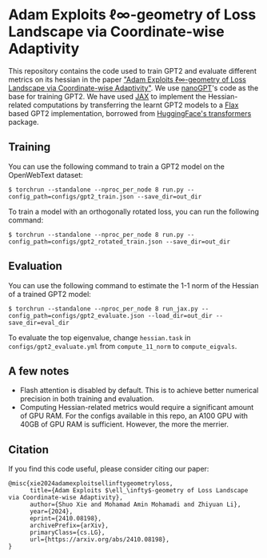 
# Adam Exploits ℓ∞-geometry of Loss Landscape via Coordinate-wise Adaptivity
This repository contains the code used to train GPT2 and evaluate different metrics on its hessian in the paper ["Adam Exploits ℓ∞-geometry of Loss Landscape
via Coordinate-wise Adaptivity"](https://arxiv.org/pdf/2410.08198). We use [nanoGPT](https://github.com/karpathy/nanoGPT)'s code as the base for training GPT2. We have used [JAX](https://github.com/jax-ml/jax) to implement the Hessian-related computations by transferring the learnt GPT2 models to a [Flax](https://github.com/google/flax) based GPT2 implementation, borrowed from [HuggingFace's transformers](https://github.com/huggingface/transformers) package. 

## Training
You can use the following command to train a GPT2 model on the OpenWebText dataset:

```
$ torchrun --standalone --nproc_per_node 8 run.py --config_path=configs/gpt2_train.json --save_dir=out_dir
```

To train a model with an orthogonally rotated loss, you can run the following command:

```
$ torchrun --standalone --nproc_per_node 8 run.py --config_path=configs/gpt2_rotated_train.json --save_dir=out_dir
```

## Evaluation

You can use the following command to estimate the 1-1 norm of the Hessian of a trained GPT2 model:
```
$ torchrun --standalone --nproc_per_node 8 run_jax.py --config_path=configs/gpt2_evaluate.json --load_dir=out_dir --save_dir=eval_dir
```
To evaluate the top eigenvalue, change `hessian.task` in `configs/gpt2_evaluate.yml` from `compute_11_norm` to `compute_eigvals`.

## A few notes
* Flash attention is disabled by default. This is to achieve better numerical precision in both training and evaluation.
* Computing Hessian-related metrics would require a significant amount of GPU RAM. For the configs available in this repo, an A100 GPU with 40GB of GPU RAM is sufficient. However, the more the merrier.

## Citation
If you find this code useful, please consider citing our paper:
```
@misc{xie2024adamexploitsellinftygeometryloss,
      title={Adam Exploits $\ell_\infty$-geometry of Loss Landscape via Coordinate-wise Adaptivity}, 
      author={Shuo Xie and Mohamad Amin Mohamadi and Zhiyuan Li},
      year={2024},
      eprint={2410.08198},
      archivePrefix={arXiv},
      primaryClass={cs.LG},
      url={https://arxiv.org/abs/2410.08198}, 
}
```

